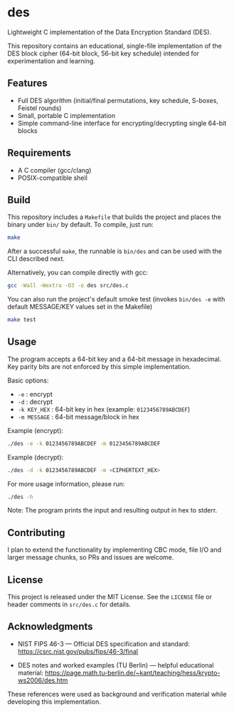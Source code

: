 # des

Lightweight C implementation of the Data Encryption Standard (DES).

This repository contains an educational, single-file implementation of the
DES block cipher (64-bit block, 56-bit key schedule) intended for
experimentation and learning.

## Features

- Full DES algorithm (initial/final permutations, key schedule, S-boxes,
  Feistel rounds)
- Small, portable C implementation
- Simple command-line interface for encrypting/decrypting single 64-bit blocks

## Requirements

- A C compiler (gcc/clang)
- POSIX-compatible shell

## Build

This repository includes a `Makefile` that builds the project and places the
binary under `bin/` by default. To compile, just run:

```sh
make
```

After a successful `make`, the runnable is `bin/des` and can be used with the
CLI described next.

Alternatively, you can compile directly with gcc:

```sh
gcc -Wall -Wextra -O3 -o des src/des.c
```

You can also run the project's default smoke test (invokes `bin/des -e` with
default MESSAGE/KEY values set in the Makefile)

```sh
make test
```

## Usage

The program accepts a 64-bit key and a 64-bit message in hexadecimal. Key
parity bits are not enforced by this simple implementation.

Basic options:

- `-e` : encrypt
- `-d` : decrypt
- `-k KEY_HEX` : 64-bit key in hex (example: `0123456789ABCDEF`)
- `-m MESSAGE` : 64-bit message/block in hex

Example (encrypt):

```sh
./des -e -k 0123456789ABCDEF -m 0123456789ABCDEF
```

Example (decrypt):

```sh
./des -d -k 0123456789ABCDEF -m <CIPHERTEXT_HEX>
```

For more usage information, please run:

```sh
./des -h
```

Note: The program prints the input and resulting output in hex to stderr.

## Contributing

I plan to extend the functionality by implementing CBC mode, file I/O and 
larger message chunks, so PRs and issues are welcome.

## License

This project is released under the MIT License. See the `LICENSE` file or
header comments in `src/des.c` for details.

## Acknowledgments

- NIST FIPS 46-3 — Official DES specification and standard:
    https://csrc.nist.gov/pubs/fips/46-3/final
  
- DES notes and worked examples (TU Berlin) — helpful educational material:
    https://page.math.tu-berlin.de/~kant/teaching/hess/krypto-ws2006/des.htm

These references were used as background and verification material while
developing this implementation.


